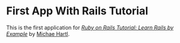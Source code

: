 # First App With Rails Tutorial

This is the first application for
[*Ruby on Rails Tutorial: Learn Rails by Example*](http://railstutorial.org/)
by [Michae Hartl](http://michaelhartl.com/).